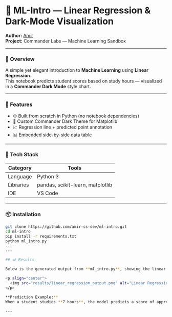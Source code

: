 # 🧠 ML-Intro — Linear Regression & Dark-Mode Visualization

**Author:** [Amir](https://github.com/amir-cs-dev)  
**Project:** Commander Labs — Machine Learning Sandbox  

---

### 🚀 Overview
A simple yet elegant introduction to **Machine Learning** using **Linear Regression**.  
This notebook predicts student scores based on study hours — visualized in a **Commander Dark Mode** style chart.

---

### 🧩 Features
- ⚙️ Built from scratch in Python (no notebook dependencies)  
- 🌙 Custom Commander Dark Theme for Matplotlib  
- 📈 Regression line + predicted point annotation  
- 📊 Embedded side-by-side data table  

---

### 🧠 Tech Stack
| Category | Tools |
|-----------|-------|
| Language | Python 3 |
| Libraries | pandas, scikit-learn, matplotlib |
| IDE | VS Code |

---

### 📦 Installation
```bash
git clone https://github.com/amir-cs-dev/ml-intro.git
cd ml-intro
pip install -r requirements.txt
python ml_intro.py
---
---

## 📊 Results

Below is the generated output from **ml_intro.py**, showing the linear regression model predicting student scores based on study hours — visualized in the **Commander Labs Dark Mode** theme.

<p align="center">
  <img src="results/linear_regression_output.png" alt="Linear Regression Output" width="600">
</p>

**Prediction Example:**  
When a student studies **7 hours**, the model predicts a score of approximately **87.3**.

---
